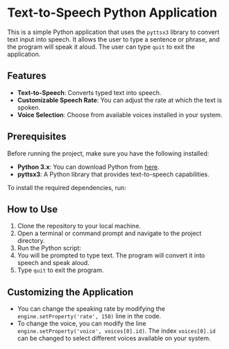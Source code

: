 # Text-to-Speech Python Application

This is a simple Python application that uses the `pyttsx3` library to convert text input into speech. It allows the user to type a sentence or phrase, and the program will speak it aloud. The user can type `quit` to exit the application.

## Features
- **Text-to-Speech**: Converts typed text into speech.
- **Customizable Speech Rate**: You can adjust the rate at which the text is spoken.
- **Voice Selection**: Choose from available voices installed in your system.

## Prerequisites

Before running the project, make sure you have the following installed:

- **Python 3.x**: You can download Python from [here](https://www.python.org/downloads/).
- **pyttsx3**: A Python library that provides text-to-speech capabilities.

To install the required dependencies, run:

## How to Use

1. Clone the repository to your local machine.
2. Open a terminal or command prompt and navigate to the project directory.
3. Run the Python script:
4. You will be prompted to type text. The program will convert it into speech and speak aloud.
5. Type `quit` to exit the program.

## Customizing the Application

- You can change the speaking rate by modifying the `engine.setProperty('rate', 150)` line in the code.
- To change the voice, you can modify the line `engine.setProperty('voice', voices[0].id)`. The index `voices[0].id` can be changed to select different voices available on your system.

